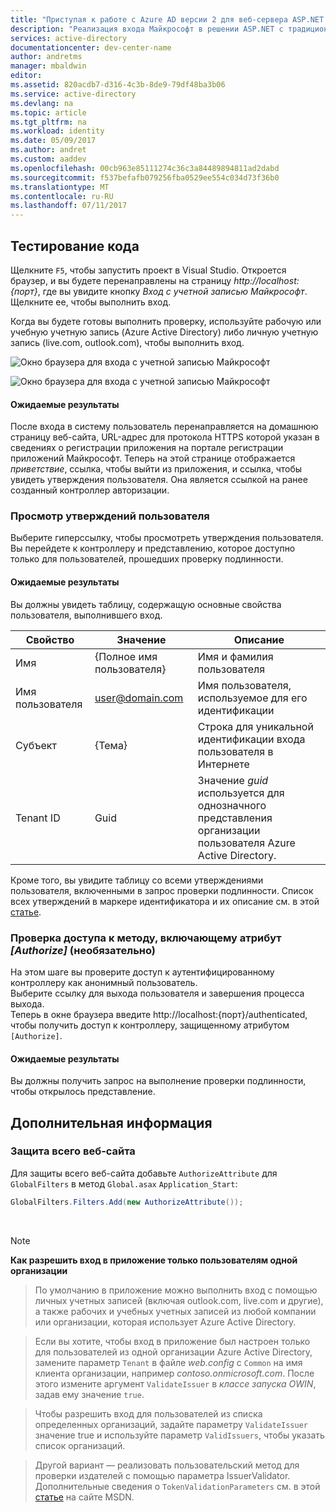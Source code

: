 ```yaml
---
title: "Приступая к работе с Azure AD версии 2 для веб-сервера ASP.NET. Проверка | Документация Майкрософт"
description: "Реализация входа Майкрософт в решении ASP.NET с традиционным браузерным приложением с использованием стандарта OpenID Connect"
services: active-directory
documentationcenter: dev-center-name
author: andretms
manager: mbaldwin
editor: 
ms.assetid: 820acdb7-d316-4c3b-8de9-79df48ba3b06
ms.service: active-directory
ms.devlang: na
ms.topic: article
ms.tgt_pltfrm: na
ms.workload: identity
ms.date: 05/09/2017
ms.author: andret
ms.custom: aaddev
ms.openlocfilehash: 00cb963e85111274c36c3a84489894811ad2dabd
ms.sourcegitcommit: f537befafb079256fba0529ee554c034d73f36b0
ms.translationtype: MT
ms.contentlocale: ru-RU
ms.lasthandoff: 07/11/2017
---
```

## <a name="test-your-code"></a>Тестирование кода

Щелкните `F5`, чтобы запустить проект в Visual Studio. Откроется браузер, и вы будете перенаправлены на страницу *http://localhost:{порт}*, где вы увидите кнопку *Вход с учетной записью Майкрософт*. Щелкните ее, чтобы выполнить вход.

Когда вы будете готовы выполнить проверку, используйте рабочую или учебную учетную запись (Azure Active Directory) либо личную учетную запись (live.com, outlook.com), чтобы выполнить вход. 

![Окно браузера для входа с учетной записью Майкрософт](media/active-directory-serversidewebapp-aspnetwebappowin-test/aspnetbrowsersignin.png)

![Окно браузера для входа с учетной записью Майкрософт](media/active-directory-serversidewebapp-aspnetwebappowin-test/aspnetbrowsersignin2.png)

#### <a name="expected-results"></a>Ожидаемые результаты
После входа в систему пользователь перенаправляется на домашнюю страницу веб-сайта, URL-адрес для протокола HTTPS которой указан в сведениях о регистрации приложения на портале регистрации приложений Майкрософт. Теперь на этой странице отображается *приветствие*, ссылка, чтобы выйти из приложения, и ссылка, чтобы увидеть утверждения пользователя. Она является ссылкой на ранее созданный контроллер авторизации.

### <a name="see-users-claims"></a>Просмотр утверждений пользователя
Выберите гиперссылку, чтобы просмотреть утверждения пользователя. Вы перейдете к контроллеру и представлению, которое доступно только для пользователей, прошедших проверку подлинности.

#### <a name="expected-results"></a>Ожидаемые результаты
 Вы должны увидеть таблицу, содержащую основные свойства пользователя, выполнившего вход.

| Свойство | Значение | Описание|
|---|---|---|
| Имя | {Полное имя пользователя} | Имя и фамилия пользователя
|Имя пользователя | <span>user@domain.com</span>| Имя пользователя, используемое для его идентификации
| Субъект| {Тема}|Строка для уникальной идентификации входа пользователя в Интернете|
| Tenant ID| Guid| Значение *guid* используется для однозначного представления организации пользователя Azure Active Directory.|

Кроме того, вы увидите таблицу со всеми утверждениями пользователя, включенными в запрос проверки подлинности. Список всех утверждений в маркере идентификатора и их описание см. в этой [статье](https://docs.microsoft.com/azure/active-directory/develop/active-directory-token-and-claims "Список утверждений в маркере идентификатора").


### <a name="test-accessing-a-method-that-has-an-authorize-attribute-optional"></a>Проверка доступа к методу, включающему атрибут *[Authorize]* (необязательно)
На этом шаге вы проверите доступ к аутентифицированному контроллеру как анонимный пользователь.<br/>
Выберите ссылку для выхода пользователя и завершения процесса выхода.<br/>
Теперь в окне браузера введите http://localhost:{порт}/authenticated, чтобы получить доступ к контроллеру, защищенному атрибутом `[Authorize]`.

#### <a name="expected-results"></a>Ожидаемые результаты
Вы должны получить запрос на выполнение проверки подлинности, чтобы открылось представление.

## <a name="additional-information"></a>Дополнительная информация

<!--start-collapse-->
### <a name="protect-your-entire-web-site"></a>Защита всего веб-сайта
Для защиты всего веб-сайта добавьте `AuthorizeAttribute` для `GlobalFilters` в метод `Global.asax` `Application_Start`:

```csharp
GlobalFilters.Filters.Add(new AuthorizeAttribute());
```
<!--end-collapse-->

<div></div>
<br/>

> [!NOTE]
> **Как разрешить вход в приложение только пользователям одной организации**

> По умолчанию в приложение можно выполнить вход с помощью личных учетных записей (включая outlook.com, live.com и другие), а также рабочих и учебных учетных записей из любой компании или организации, которая использует Azure Active Directory. 

> Если вы хотите, чтобы вход в приложение был настроен только для пользователей из одной организации Azure Active Directory, замените параметр `Tenant` в файле *web.config* с `Common` на имя клиента организации, например *contoso.onmicrosoft.com*. После этого измените аргумент `ValidateIssuer` в *классе запуска OWIN*, задав ему значение `true`.

> Чтобы разрешить вход для пользователей из списка определенных организаций, задайте параметру `ValidateIssuer` значение true и используйте параметр `ValidIssuers`, чтобы указать список организаций.

> Другой вариант — реализовать пользовательский метод для проверки издателей с помощью параметра IssuerValidator. Дополнительные сведения о `TokenValidationParameters` см. в этой [статье](https://msdn.microsoft.com/library/system.identitymodel.tokens.tokenvalidationparameters.aspx "Статья о классе TokenValidationParameters на сайте MSDN") на сайте MSDN.

